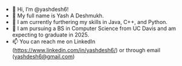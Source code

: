 - 👋 Hi, I’m @yashdesh6!
- 👀 My full name is Yash A Deshmukh.
- 🌱 I am currently furthering my skills in Java, C++, and Python.
- 💞️ I am pursuing a BS in Computer Science from UC Davis and am expecting to graduate in 2025.
- 📫 You can reach me on LinkedIn (https://www.linkedin.com/in/yashdesh6/) or through email (yashdesh6@gmail.com)

<!---
yashdesh6/yashdesh6 is a ✨ special ✨ repository because its `README.md` (this file) appears on your GitHub profile.
You can click the Preview link to take a look at your changes.
--->
